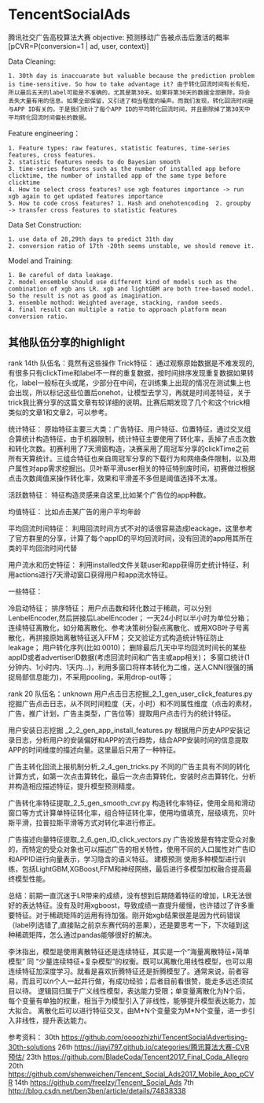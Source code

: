 # TencentSocialAds
腾讯社交广告高校算法大赛
objective: 预测移动广告被点击后激活的概率 [pCVR=P(conversion=1 | ad, user, context)]

Data Cleaning:

	1. 30th day is inaccuarate but valuable because the prediction problem is time-sensitive. So how to take advantage it? 由于转化回流时间有长有短，所以最后五天的label可能是不准确的，尤其是第30天。如果将第30天的数据全部删除，将会丢失大量有用的信息。如果全部保留，又引进了相当程度的噪声。而我们发现，转化回流时间是与APP ID有关的。于是我们统计了每个APP ID的平均转化回流时间，并且删除掉了第30天中平均转化回流时间偏长的数据。

Feature engineering：

	1. Feature types: raw features, statistic features, time-series features, cross features. 
	2. statistic features needs to do Bayesian smooth
	3. time-series features such as the number of installed app before clicktime, the number of installed app of the same type before clicktime
	4. How to select cross features? use xgb features importance -> run xgb again to get updated features importance
	5. How to code cross features? 1. Hash and onehotencoding  2. groupby -> transfer cross features to statistic features   
	
Data Set Construction:

	1. use data of 28,29th days to predict 31th day
	2. conversion ratio of 17th -20th seems unstable, we should remove it. 
	
Model and Training:

	1. Be careful of data leakage. 
	2. model ensemble should use different kind of models such as the combination of xgb ans LR. xgb and lightGBM are both tree-based model. So the result is not as good as imagination. 
	3. ensemble mothod: Weighted average, stacking, random seeds.
	4. final result can multiple a ratio to approach platform mean conversion ratio.

## 其他队伍分享的highlight
rank 14th 队伍名：竟然有这些操作
Trick特征：
通过观察原始数据是不难发现的,有很多只有clickTime和label不一样的重复数据，按时间排序发现重复数据如果转化，label一般标在头或尾，少部分在中间，在训练集上出现的情况在测试集上也会出现，所以标记这些位置后onehot，让模型去学习，再就是时间差特征，关于trick我比赛分享的这篇文章有较详细的说明。比赛后期发现了几个和这个trick相类似的文章1和文章2，可以参考。

统计特征：
原始特征主要三大类：广告特征、用户特征、位置特征，通过交叉组合算统计构造特征，由于机器限制，统计特征主要使用了转化率，丢掉了点击次数和转化次数。初赛利用了7天滑窗构造，决赛采用了周冠军分享的clickTime之前所有天算统计。三组合特征也来自周冠军分享的下载行为和网络条件限制，以及用户属性对app需求挖掘出。贝叶斯平滑user相关的特征特别废时间，初赛做过根据点击次数阈值来操作转化率，效果和平滑差不多但是阈值选择不太准。

活跃数特征：
特征构造灵感来自这里,比如某个广告位的app种数。

均值特征：
比如点击某广告的用户平均年龄

平均回流时间特征：
利用回流时间方式不对的话很容易造成leackage，这里参考了官方群里的分享，计算了每个appID的平均回流时间，没有回流的app用其所在类的平均回流时间代替

用户流水和历史特征：
利用installed文件关联user和app获得历史统计特征，利用actions进行7天滑动窗口获得用户和app流水特征。

一些特征：

冷启动特征；
排序特征；
用户点击数和转化数过于稀疏，可以分别LenbelEncoder,然后拼接后LabelEncoder；
一天24小时以半小时为单位分箱；
连续特征离散化，如分箱离散化、参考决策树分裂点离散化、或用XGB叶子号离散化，再拼接原始离散特征送入FFM；
交叉验证方式构造统计特征防止leakage；
用户转化序列(比如:0010)；
删除最后几天中平均回流时间长的某些appID或者advertiserID数据(考虑回流时间和广告主或app相关)；
多窗口统计(1分钟内、1小时内、1天内...)，利用多窗口将样本转化为二维，送人CNN(很强的捕捉局部信息能力)，不采用pooling，采用drop-out等；

rank 20 队伍名：unknown
用户点击日志挖掘_2_1_gen_user_click_features.py
挖掘广告点击日志，从不同时间粒度（天，小时）和不同属性维度（点击的素材，广告，推广计划，广告主类型，广告位等）提取用户点击行为的统计特征。

用户安装日志挖掘 _2_2_gen_app_install_features.py
根据用户历史APP安装记录日志，分析用户的安装偏好和APP的流行趋势，结合APP安装时间的信息提取APP的时间维度的描述向量。这里最后只用了一种特征。

广告主转化回流上报机制分析_2_4_gen_tricks.py
不同的广告主具有不同的转化计算方式，如第一次点击算转化，最后一次点击算转化，安装时点击算转化，分析并构造相应描述特征，提升模型预测精度。

广告转化率特征提取_2_5_gen_smooth_cvr.py
构造转化率特征，使用全局和滑动窗口等方式计算单特征转化率，组合特征转化率，使用均值填充，层级填充，贝叶斯平滑，拉普拉斯平滑等方式对转化率进行修正。

广告描述向量特征提取_2_6_gen_ID_click_vectors.py
广告投放是有特定受众对象的，而特定的受众对象也可以描述广告的相关特性，使用不同的人口属性对广告ID和APPID进行向量表示，学习隐含的语义特征。
建模预测
使用多种模型进行训练，包括LightGBM,XGBoost,FFM和神经网络，最后进行多模型加权融合提高最终模型性能。

总结：前期一直沉迷于LR带来的成绩，没有想到后期随着特征的增加，LR无法很好的表达特征。没有及时用xgboost，导致成绩一直提升缓慢，也许错过了许多重要特征。对于稀疏矩阵的运用有待加强。刚开始xgb结果很差是因为代码错误（label列选错了,直接贴之前京东赛代码的恶果），还是要思考一下，下次碰到这种稀疏矩阵，怎么通过pandas能够很好的解决。

李沐指出，模型是使用离散特征还是连续特征，其实是一个“海量离散特征+简单模型” 同 “少量连续特征+复杂模型”的权衡。既可以离散化用线性模型，也可以用连续特征加深度学习。就看是喜欢折腾特征还是折腾模型了。通常来说，前者容易，而且可以n个人一起并行做，有成功经验；后者目前看很赞，能走多远还须拭目以待。
逻辑回归属于广义线性模型，表达能力受限；单变量离散化为N个后，每个变量有单独的权重，相当于为模型引入了非线性，能够提升模型表达能力，加大拟合。
离散化后可以进行特征交叉，由M+N个变量变为M*N个变量，进一步引入非线性，提升表达能力。

参考资料：
30th https://github.com/oooozhizhi/TencentSocialAdvertising-30th-solutions
26th https://jiayi797.github.io/categories/腾讯算法大赛-CVR预估/
23th https://github.com/BladeCoda/Tencent2017_Final_Coda_Allegro
20th https://github.com/shenweichen/Tencent_Social_Ads2017_Mobile_App_pCVR
14th https://github.com/freelzy/Tencent_Social_Ads
7th http://blog.csdn.net/ben3ben/article/details/74838338
